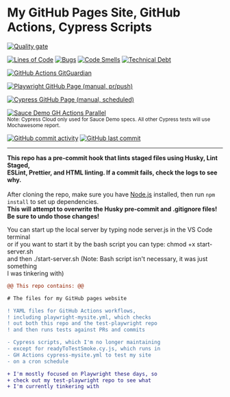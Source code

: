 # My GitHub Pages Site, GitHub Actions, Cypress Scripts

[![Quality gate](https://sonarcloud.io/api/project_badges/quality_gate?project=readytotest_readytotest.github.io)](https://sonarcloud.io/summary/new_code?id=readytotest_readytotest.github.io)

[![Lines of Code](https://sonarcloud.io/api/project_badges/measure?project=readytotest_readytotest.github.io&metric=ncloc)](https://sonarcloud.io/summary/new_code?id=readytotest_readytotest.github.io) [![Bugs](https://sonarcloud.io/api/project_badges/measure?project=readytotest_readytotest.github.io&metric=bugs)](https://sonarcloud.io/summary/new_code?id=readytotest_readytotest.github.io) [![Code Smells](https://sonarcloud.io/api/project_badges/measure?project=readytotest_readytotest.github.io&metric=code_smells)](https://sonarcloud.io/summary/new_code?id=readytotest_readytotest.github.io) [![Technical Debt](https://sonarcloud.io/api/project_badges/measure?project=readytotest_readytotest.github.io&metric=sqale_index)](https://sonarcloud.io/summary/new_code?id=readytotest_readytotest.github.io)

[![GitHub Actions GitGuardian](https://github.com/readytotest/readytotest.github.io/actions/workflows/gitGuardian.yml/badge.svg)](https://github.com/readytotest/readytotest.github.io/actions/workflows/gitGuardian.yml)

[![Playwright GitHub Page (manual, pr/push)](https://github.com/readytotest/readytotest.github.io/actions/workflows/playwright-mysite.yml/badge.svg)](https://github.com/readytotest/readytotest.github.io/actions/workflows/playwright-mysite.yml)

[![Cypress GitHub Page (manual, scheduled)](https://github.com/readytotest/readytotest.github.io/actions/workflows/cypress-mysite.yml/badge.svg)](https://github.com/readytotest/readytotest.github.io/actions/workflows/cypress-mysite.yml)

[![Sauce Demo GH Actions Parallel](https://img.shields.io/endpoint?url=https://cloud.cypress.io/badge/detailed/dm22wp&style=flat&logo=cypress)](https://cloud.cypress.io/projects/dm22wp/runs)
<br>
<sup>Note: Cypress Cloud only used for Sauce Demo specs. All other Cypress tests will use Mochawesome report.</sup>

[![GitHub commit activity](https://img.shields.io/github/commit-activity/t/readytotest/readytotest.github.io?style=social&color=%23FF69B4)](https://github.com/readytotest/readytotest.github.io/commits/main/)
[![GitHub last commit](https://img.shields.io/github/last-commit/readytotest/readytotest.github.io?style=social)](https://github.com/readytotest/readytotest.github.io/commits/main/)

---

**This repo has a pre-commit hook that lints staged files using Husky, Lint Staged,
<br>
ESLint, Prettier, and HTML linting. If a commit fails, check the logs to see why.**
<br>
<br>
After cloning the repo, make sure you have [Node.js](https://nodejs.org/) installed, then run `npm install` to set up dependencies.
<br>
**This will attempt to overwrite the Husky pre-commit and .gitignore files! Be sure to undo those changes!**

You can start up the local server by typing node server.js in the VS Code terminal
<br>
or if you want to start it by the bash script you can type: chmod +x start-server.sh
<br>
and then ./start-server.sh (Note: Bash script isn't necessary, it was just something
<br>
I was tinkering with)

```diff
@@ This repo contains: @@

# The files for my GitHub pages website

! YAML files for GitHub Actions workflows,
! including playwright-mysite.yml, which checks
! out both this repo and the test-playwright repo
! and then runs tests against PRs and commits

- Cypress scripts, which I'm no longer maintaining
- except for readyToTestSmoke.cy.js, which runs in
- GH Actions cypress-mysite.yml to test my site
- on a cron schedule

+ I'm mostly focused on Playwright these days, so
+ check out my test-playwright repo to see what
+ I'm currently tinkering with

```
